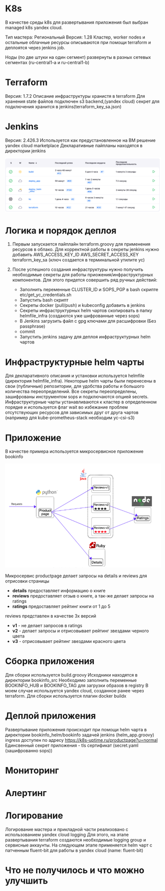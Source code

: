 # K8s
В качестве среды k8s для развертывания приложения был выбран managed k8s yandex cloud.

Тип мастера: Региональный
Версия: 1.28
Кластер, worker nodes и остальные облачные ресурсы описываются при помощи terraform и деплоятся через jenkins job.

Ноды (по две штуки на один сегмент) развернуты в разных сетевых сегментах (ru-central1-a и ru-central1-b)

# Terraform

Версия: 1.7.2
Описание инфраструктуры хранистя в terraform
Для хранения state файлов подключен s3 backend,(yandex cloud) секрет для подключения хранится в jenkins(terraform_key_sa.json)

# Jenkins

Версия: 2.426.3
Используется как предустановленное на ВМ решение yandex cloud marketplace
Декларативные пайпланы находятся в директории jenkins

![Alt text](pics/jenkins.png?raw=true "jenkins")


# Логика и порядок деплоя

1) Первым запускается пайплайн terraform.groovy для применения ресурсов в облако.
Для корректной работы в секреты jenkins нужно добавить AWS_ACCESS_KEY_ID AWS_SECRET_ACCESS_KEY terraform_key_sa (ключ создается в терминальной утилите yc)

2) После успешного создания инфраструктуры нужно получить необходимые секреты для работы приожения/инфраструктурных компонентов. 
    Для этого придется совершить ряд ручных действий:
     - Заполнить переменные CLUSTER_ID и SOPS_PGP в bash скрипте etc/get_yc_credentials.sh
     - Запустить bash скрипт 
     - Секреты docker (pull/push) и kubeconfig добавить в jenkins
     - Секреты инфраструктурных helm чартов скопировать в папку helmfile_infra (создаются уже шифрованные через sops)
     - В Jenkins загрузить файл с gpg ключами для расшифровки (Без passphrase)
     - commit
     - Запустить jenkins задачу для деплоя инфраструктурных helm чартов

# Инфраструктурные helm чарты

Для декларативного описания и установки используется helmfile (директория helmfile_infra). Некоторые helm чарты были перенесены в свои (публичные) репозитории, для удобства работы и большого количества переопределений.
Все секреты переопределены, зашифрованы инструментом sops и подключаются опцией secrets.
Инфраструктурные чарты устанавливаются к кластер в определенном порядке и используется флаг wait во избежание проблем отсутствующих ресурсов для зависимых друг от друга чартов (например для kube-prometheus-stack необходим yc-csi-s3)

# Приложение

В качестве примера используется микросервисное приложение bookinfo

![Alt text](pics/bookinfo.png?raw=true "jenkins")

Микросервис productpage делает запросы на details и reviews для отрисовки страницы

- **details** предоставляет информацию о книге
- **reviews** предоставляет отзыв о книге, а так-же делает запросы на ratings
- **ratings** предоставляет рейтинг книги от 1 до 5

reviews представлен в качестве 3х версий
- **v1** - не делает запросов в ratings
- **v2** - делает запросы и отрисовывает рейтинг звездами черного цвета
- **v3** - отрисовывает рейтинг звездами красного цвета

# Сборка приложения

Для сборки используется build.groovy
Исходники находятся в директории bookinfo_src
Необходимо заполнить переменные BOOKINFO_HUB и BOOKINFO_TAG для загрузки образов в registry
В моем случае используется yandex cloud, созданное ранее через terraform.
Для сборки используется плагин docker buildx

# Деплой приложения

Развертывание приложения происходит при помощи helm чарта в директории bookinfo_helm/bookinfo задачей jenkins (helm_app.groovy)
ingress доступен по адресу https://k8s-uptime.ru/productpage?u=normal
Единсвенный секрет приложения - tls сертификат (secret.yaml (зашифрованно sops))


# Мониторинг

# Aлертинг

# Логирование

Логирование мастера и прикладной части реализовано с использованием yandex cloud logging
Для этого, на этапе развертывания terraform создаются необходимые logging group и сервисные аккаунты.
На следующем этапе применяется helm чарт с патченным fluent-bit для работы в yandex cloud (name: fluent-bit)

# Что не получилось и что можно улучшить